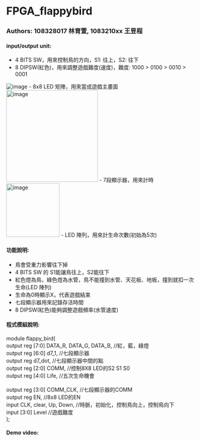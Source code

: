 # FPGA_flappybird

### Authors: 108328017 林育萱, 1083210xx 王昱程

#### input/output unit:
- 4 BITS SW，用來控制鳥的方向，S1: 往上，S2: 往下
- 8 DIPSW(紅色)，用來調整遊戲難度(速度)，難度: 1000 > 0100 > 0010 > 0001
<img width="" alt="image" src="https://user-images.githubusercontent.com/77137768/149676074-778c3c99-18d5-4d9b-816b-115d270ee9d5.png">
- 8x8 LED 矩陣，用來當成遊戲主畫面
<img width="244" alt="image" src="https://user-images.githubusercontent.com/77137768/149675607-1e984da0-c823-47ca-b59d-29ced15710fc.png">
- 7段顯示器，用來計時
<img width="142" alt="image" src="https://user-images.githubusercontent.com/77137768/149676041-6de79873-3ea7-4bad-8ed9-9c6fcdfd5fc0.png">
- LED 陣列，用來計生命次數(初始為5次)

#### 功能說明:
- 鳥會受重力影響往下掉
- 4 BITS SW 的 S1能讓鳥往上，S2能往下
- 紅色燈為鳥，綠色燈為水管，鳥不能撞到水管、天花板、地板，撞到就扣一次生命(LED 陣列)
- 生命為0時顯示X，代表遊戲結束
- 七段顯示器用來記錄存活時間
- 8 DIPSW(紅色)能夠調整遊戲頻率(水管速度)

#### 程式模組說明:
module flappy_bird( <br>
output reg [7:0] DATA_R, DATA_G, DATA_B,  //紅，藍，綠燈<br>
output reg [6:0] d7_1,  //七段顯示器 <br>
output reg d7_dot, //七段顯示器中間的點 <br>
output reg [2:0] COMM, //控制8X8 LED的S2 S1 S0 <br>
output reg [4:0] Life, //五次生命機會 <br>					
output reg [3:0] COMM_CLK, //七段顯示器的COMM <br>
output reg EN, //8x8 LED的EN <br> 
input CLK, clear, Up, Down, //時脈，初始化，控制鳥向上，控制鳥向下 <br>
input [3:0] Level  //遊戲難度 <br>
); 

#### Demo video:
